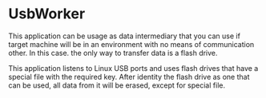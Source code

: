 # UsbWorker
This application can be usage as data intermediary that you can use if target machine will be in an environment with no means of communication other.
In this case. the only way to transfer data is a flash drive.

This application listens to Linux USB ports and uses flash drives that have a special file with the required key.
After identity the flash drive as one that can be used, all data from it will be erased, except for special file.
